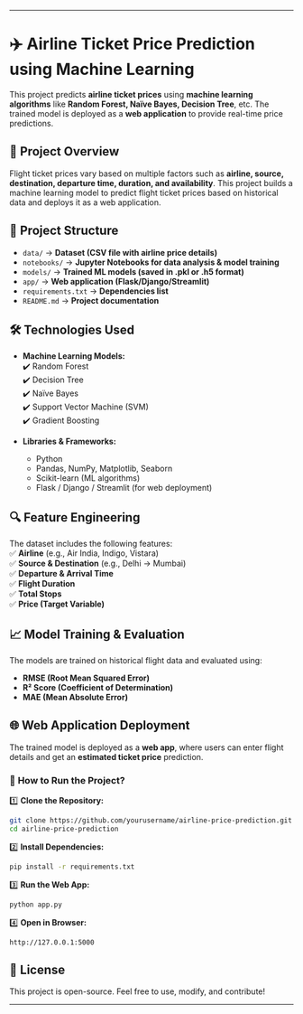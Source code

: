   

---

# ✈️ **Airline Ticket Price Prediction using Machine Learning**  

This project predicts **airline ticket prices** using **machine learning algorithms** like **Random Forest, Naïve Bayes, Decision Tree**, etc. The trained model is deployed as a **web application** to provide real-time price predictions.  

## 🚀 **Project Overview**  
Flight ticket prices vary based on multiple factors such as **airline, source, destination, departure time, duration, and availability**. This project builds a machine learning model to predict flight ticket prices based on historical data and deploys it as a web application.  

## 📂 **Project Structure**  
- `data/` → **Dataset (CSV file with airline price details)**  
- `notebooks/` → **Jupyter Notebooks for data analysis & model training**  
- `models/` → **Trained ML models (saved in .pkl or .h5 format)**  
- `app/` → **Web application (Flask/Django/Streamlit)**  
- `requirements.txt` → **Dependencies list**  
- `README.md` → **Project documentation**  

## 🛠 **Technologies Used**  
- **Machine Learning Models:**  
  ✔️ Random Forest  
  ✔️ Decision Tree  
  ✔️ Naïve Bayes  
  ✔️ Support Vector Machine (SVM)  
  ✔️ Gradient Boosting  

- **Libraries & Frameworks:**  
  - Python  
  - Pandas, NumPy, Matplotlib, Seaborn  
  - Scikit-learn (ML algorithms)  
  - Flask / Django / Streamlit (for web deployment)  

## 🔍 **Feature Engineering**  
The dataset includes the following features:  
✅ **Airline** (e.g., Air India, Indigo, Vistara)  
✅ **Source & Destination** (e.g., Delhi → Mumbai)  
✅ **Departure & Arrival Time**  
✅ **Flight Duration**  
✅ **Total Stops**  
✅ **Price (Target Variable)**  

## 📈 **Model Training & Evaluation**  
The models are trained on historical flight data and evaluated using:  
- **RMSE (Root Mean Squared Error)**  
- **R² Score (Coefficient of Determination)**  
- **MAE (Mean Absolute Error)**  

## 🌐 **Web Application Deployment**  
The trained model is deployed as a **web app**, where users can enter flight details and get an **estimated ticket price** prediction.  

### 🔧 **How to Run the Project?**  
1️⃣ **Clone the Repository:**  
   ```bash
   git clone https://github.com/yourusername/airline-price-prediction.git
   cd airline-price-prediction
   ```  
2️⃣ **Install Dependencies:**  
   ```bash
   pip install -r requirements.txt
   ```  
3️⃣ **Run the Web App:**  
   ```bash
   python app.py
   ```  
4️⃣ **Open in Browser:**  
   ```
   http://127.0.0.1:5000
   ```  

## 📜 **License**  
This project is open-source. Feel free to use, modify, and contribute!  

---
